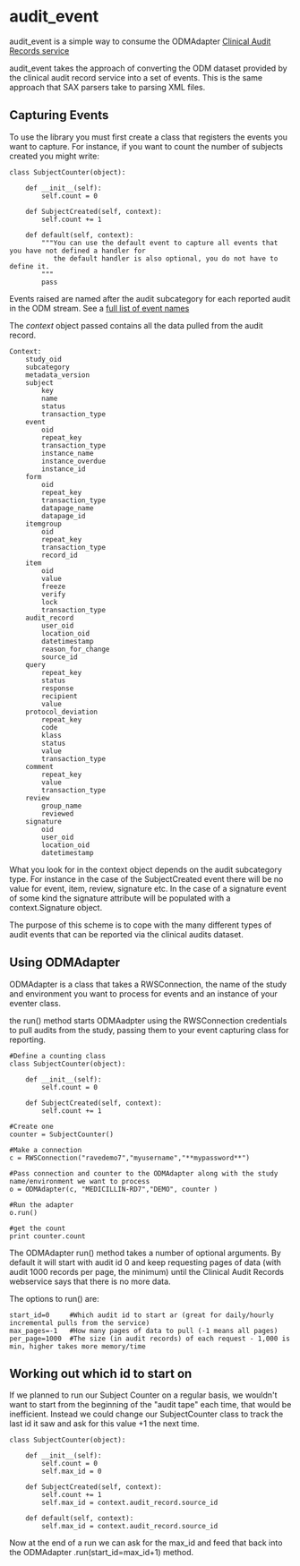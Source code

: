 # audit_event

audit_event is a simple way to consume the ODMAdapter 
[Clinical Audit Records service](http://rws-webhelp.s3.amazonaws.com/WebHelp_ENG/solutions/clinical_data_audits/clinical_audit_records.html#odm-adapter-clinical-audit-records)

audit_event takes the approach of converting the ODM dataset provided by the clinical audit record service into a set of 
events. This is the same approach that SAX parsers take to parsing XML files.

## Capturing Events

To use the library you must first create a class that registers the events you want to capture. For instance,
if you want to count the number of subjects created you might write:

    class SubjectCounter(object):
    
        def __init__(self):
            self.count = 0
            
        def SubjectCreated(self, context):
            self.count += 1
            
        def default(self, context):
            """You can use the default event to capture all events that you have not defined a handler for
               the default handler is also optional, you do not have to define it.
            """
            pass
    
Events raised are named after the audit subcategory for each reported audit in the ODM stream. See a 
[full list of event names](http://rws-webhelp.s3.amazonaws.com/WebHelp_ENG/solutions/clinical_data_audits/clinical_audit_records_in_subcategories.html#odm-adapter-clinical-audit-records-in-subcategories)

The _context_ object passed contains all the data pulled from the audit record. 

    Context:
        study_oid
        subcategory
        metadata_version
        subject
            key
            name
            status
            transaction_type          
        event
            oid
            repeat_key
            transaction_type
            instance_name
            instance_overdue
            instance_id
        form
            oid
            repeat_key
            transaction_type
            datapage_name
            datapage_id
        itemgroup
            oid
            repeat_key
            transaction_type
            record_id  
        item
            oid 
            value
            freeze
            verify
            lock
            transaction_type     
        audit_record
            user_oid
            location_oid
            datetimestamp
            reason_for_change
            source_id
        query
            repeat_key
            status
            response
            recipient
            value
        protocol_deviation
            repeat_key 
            code
            klass
            status 
            value
            transaction_type      
        comment
            repeat_key 
            value 
            transaction_type         
        review
            group_name
            reviewed
        signature
            oid 
            user_oid 
            location_oid 
            datetimestamp                 
        
What you look for in the context object depends on the audit subcategory type. For instance in the case of
the SubjectCreated event there will be no value for event, item, review, signature etc. In the case of a signature
event of some kind the signature attribute will be populated with a context.Signature object.

The purpose of this scheme is to cope with the many different types of audit events that can be reported via the
clinical audits dataset.

## Using ODMAdapter

ODMAdapter is a class that takes a RWSConnection, the name of the study and environment you want to process for 
events and an instance of your eventer class.

the run() method starts ODMAadpter using the RWSConnection credentials to pull audits from the study, passing them to
your event capturing class for reporting.


    #Define a counting class
    class SubjectCounter(object):
    
        def __init__(self):
            self.count = 0
            
        def SubjectCreated(self, context):
            self.count += 1
            
    #Create one
    counter = SubjectCounter()
    
    #Make a connection
    c = RWSConnection("ravedemo7","myusername","**mypassword**")
    
    #Pass connection and counter to the ODMAdapter along with the study name/environment we want to process
    o = ODMAdapter(c, "MEDICILLIN-RD7","DEMO", counter )
    
    #Run the adapter
    o.run()
    
    #get the count
    print counter.count
    
The ODMAdapter run() method takes a number of optional arguments. By default it will start with audit id 0 and keep
requesting pages of data (with audit 1000 records per page, the minimum) until the Clinical Audit Records webservice 
says that there is no more data. 

The options to run() are:

    start_id=0     #Which audit id to start ar (great for daily/hourly incremental pulls from the service)
    max_pages=-1   #How many pages of data to pull (-1 means all pages)
    per_page=1000  #The size (in audit records) of each request - 1,000 is min, higher takes more memory/time
    
## Working out which id to start on
    
If we planned to run our Subject Counter on a regular basis, we wouldn't want to start from the beginning of the 
"audit tape" each time, that would be inefficient. Instead we could change our SubjectCounter class to track the
last id it saw and ask for this value +1 the next time.

    class SubjectCounter(object):
    
        def __init__(self):
            self.count = 0
            self.max_id = 0
            
        def SubjectCreated(self, context):
            self.count += 1
            self.max_id = context.audit_record.source_id
            
        def default(self, context):
            self.max_id = context.audit_record.source_id
           
Now at the end of a run we can ask for the max_id and feed that back into the ODMAdapter .run(start_id=max_id+1) 
method.